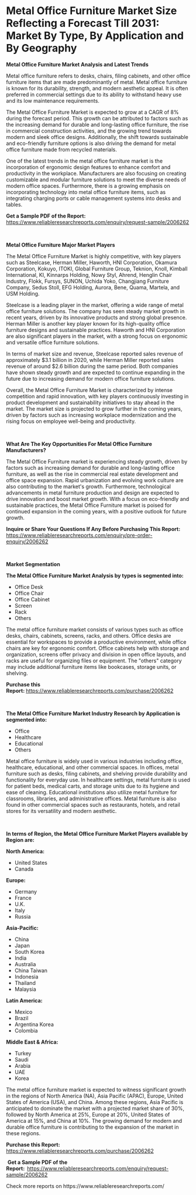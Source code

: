 <p><h1>Metal Office Furniture Market Size Reflecting a Forecast Till 2031: Market By Type, By Application and By Geography</h1></p><p><strong>Metal Office Furniture Market Analysis and Latest Trends</strong></p>
<p><p>Metal office furniture refers to desks, chairs, filing cabinets, and other office furniture items that are made predominantly of metal. Metal office furniture is known for its durability, strength, and modern aesthetic appeal. It is often preferred in commercial settings due to its ability to withstand heavy use and its low maintenance requirements.</p><p>The Metal Office Furniture Market is expected to grow at a CAGR of 8% during the forecast period. This growth can be attributed to factors such as the increasing demand for durable and long-lasting office furniture, the rise in commercial construction activities, and the growing trend towards modern and sleek office designs. Additionally, the shift towards sustainable and eco-friendly furniture options is also driving the demand for metal office furniture made from recycled materials.</p><p>One of the latest trends in the metal office furniture market is the incorporation of ergonomic design features to enhance comfort and productivity in the workplace. Manufacturers are also focusing on creating customizable and modular furniture solutions to meet the diverse needs of modern office spaces. Furthermore, there is a growing emphasis on incorporating technology into metal office furniture items, such as integrating charging ports or cable management systems into desks and tables.</p></p>
<p><strong>Get a Sample PDF of the Report:&nbsp;</strong> <a href="https://www.reliableresearchreports.com/enquiry/request-sample/2006262">https://www.reliableresearchreports.com/enquiry/request-sample/2006262</a></p>
<p>&nbsp;</p>
<p><strong>Metal Office Furniture Major Market Players</strong></p>
<p><p>The Metal Office Furniture Market is highly competitive, with key players such as Steelcase, Herman Miller, Haworth, HNI Corporation, Okamura Corporation, Kokuyo, ITOKI, Global Furniture Group, Teknion, Knoll, Kimball International, KI, Kinnarps Holding, Nowy Styl, Ahrend, Henglin Chair Industry, Flokk, Fursys, SUNON, Uchida Yoko, Changjiang Furniture Company, Sedus Stoll, EFG Holding, Aurora, Bene, Quama, Martela, and USM Holding.</p><p>Steelcase is a leading player in the market, offering a wide range of metal office furniture solutions. The company has seen steady market growth in recent years, driven by its innovative products and strong global presence. Herman Miller is another key player known for its high-quality office furniture designs and sustainable practices. Haworth and HNI Corporation are also significant players in the market, with a strong focus on ergonomic and versatile office furniture solutions.</p><p>In terms of market size and revenue, Steelcase reported sales revenue of approximately $3.1 billion in 2020, while Herman Miller reported sales revenue of around $2.6 billion during the same period. Both companies have shown steady growth and are expected to continue expanding in the future due to increasing demand for modern office furniture solutions.</p><p>Overall, the Metal Office Furniture Market is characterized by intense competition and rapid innovation, with key players continuously investing in product development and sustainability initiatives to stay ahead in the market. The market size is projected to grow further in the coming years, driven by factors such as increasing workplace modernization and the rising focus on employee well-being and productivity.</p></p>
<p>&nbsp;</p>
<p><strong>What Are The Key Opportunities For Metal Office Furniture Manufacturers?</strong></p>
<p><p>The Metal Office Furniture market is experiencing steady growth, driven by factors such as increasing demand for durable and long-lasting office furniture, as well as the rise in commercial real estate development and office space expansion. Rapid urbanization and evolving work culture are also contributing to the market's growth. Furthermore, technological advancements in metal furniture production and design are expected to drive innovation and boost market growth. With a focus on eco-friendly and sustainable practices, the Metal Office Furniture market is poised for continued expansion in the coming years, with a positive outlook for future growth.</p></p>
<p><strong>Inquire or Share Your Questions If Any Before Purchasing This Report:</strong> <a href="https://www.reliableresearchreports.com/enquiry/pre-order-enquiry/2006262">https://www.reliableresearchreports.com/enquiry/pre-order-enquiry/2006262</a></p>
<p>&nbsp;</p>
<p><strong>Market Segmentation</strong></p>
<p><strong>The Metal Office Furniture Market Analysis by types is segmented into:</strong></p>
<p><ul><li>Office Desk</li><li>Office Chair</li><li>Office Cabinet</li><li>Screen</li><li>Rack</li><li>Others</li></ul></p>
<p><p>The metal office furniture market consists of various types such as office desks, chairs, cabinets, screens, racks, and others. Office desks are essential for workspaces to provide a productive environment, while office chairs are key for ergonomic comfort. Office cabinets help with storage and organization, screens offer privacy and division in open office layouts, and racks are useful for organizing files or equipment. The "others" category may include additional furniture items like bookcases, storage units, or shelving.</p></p>
<p><strong>Purchase this Report:&nbsp;</strong><a href="https://www.reliableresearchreports.com/purchase/2006262">https://www.reliableresearchreports.com/purchase/2006262</a></p>
<p>&nbsp;</p>
<p><strong>The Metal Office Furniture Market Industry Research by Application is segmented into:</strong></p>
<p><ul><li>Office</li><li>Healthcare</li><li>Educational</li><li>Others</li></ul></p>
<p><p>Metal office furniture is widely used in various industries including office, healthcare, educational, and other commercial spaces. In offices, metal furniture such as desks, filing cabinets, and shelving provide durability and functionality for everyday use. In healthcare settings, metal furniture is used for patient beds, medical carts, and storage units due to its hygiene and ease of cleaning. Educational institutions also utilize metal furniture for classrooms, libraries, and administrative offices. Metal furniture is also found in other commercial spaces such as restaurants, hotels, and retail stores for its versatility and modern aesthetic.</p></p>
<p>&nbsp;</p>
<p><strong>In terms of Region, the Metal Office Furniture Market Players available by Region are:</strong></p>
<p>
    <p> <strong> North America: </strong>
        <ul>
            <li>United States</li>
            <li>Canada</li>
        </ul>
        </p> 
    <p> <strong> Europe: </strong>
        <ul>
            <li>Germany</li>
            <li>France</li>
            <li>U.K.</li>
            <li>Italy</li>
            <li>Russia</li>
        </ul>
        </p> 
    <p> <strong> Asia-Pacific: </strong>
        <ul>
            <li>China</li>
            <li>Japan</li>
            <li>South Korea</li>
            <li>India</li>
            <li>Australia</li>
            <li>China Taiwan</li>
            <li>Indonesia</li>
            <li>Thailand</li>
            <li>Malaysia</li>
        </ul>
        </p> 
    <p> <strong> Latin America: </strong>
        <ul>
            <li>Mexico</li>
            <li>Brazil</li>
            <li>Argentina Korea</li>
            <li>Colombia</li>
        </ul>
        </p> 
    <p> <strong> Middle East & Africa: </strong>
        <ul>
            <li>Turkey</li>
            <li>Saudi</li>
            <li>Arabia</li>
            <li>UAE</li>
            <li>Korea</li>
        </ul>
    </p>
    </p>
<p><p>The metal office furniture market is expected to witness significant growth in the regions of North America (NA), Asia Pacific (APAC), Europe, United States of America (USA), and China. Among these regions, Asia Pacific is anticipated to dominate the market with a projected market share of 30%, followed by North America at 25%, Europe at 20%, United States of America at 15%, and China at 10%. The growing demand for modern and durable office furniture is contributing to the expansion of the market in these regions.</p></p>
<p><strong>Purchase this Report: </strong><a href="https://www.reliableresearchreports.com/purchase/2006262">https://www.reliableresearchreports.com/purchase/2006262</a></p>
<p>&nbsp;<strong>Get a Sample PDF of the Report:&nbsp;&nbsp;</strong><a href="https://www.reliableresearchreports.com/enquiry/request-sample/2006262">https://www.reliableresearchreports.com/enquiry/request-sample/2006262</a></p>
<p><strong></strong></p>
<p>Check more reports on https://www.reliableresearchreports.com/</p>